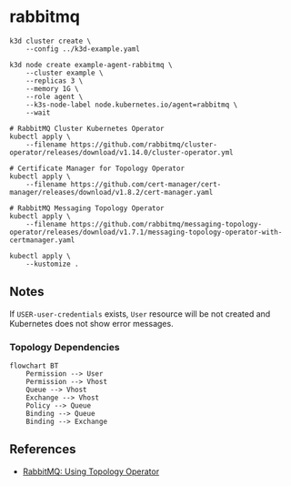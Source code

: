 # rabbitmq

```
k3d cluster create \
    --config ../k3d-example.yaml

k3d node create example-agent-rabbitmq \
    --cluster example \
    --replicas 3 \
    --memory 1G \
    --role agent \
    --k3s-node-label node.kubernetes.io/agent=rabbitmq \
    --wait

# RabbitMQ Cluster Kubernetes Operator
kubectl apply \
    --filename https://github.com/rabbitmq/cluster-operator/releases/download/v1.14.0/cluster-operator.yml

# Certificate Manager for Topology Operator
kubectl apply \
    --filename https://github.com/cert-manager/cert-manager/releases/download/v1.8.2/cert-manager.yaml

# RabbitMQ Messaging Topology Operator
kubectl apply \
    --filename https://github.com/rabbitmq/messaging-topology-operator/releases/download/v1.7.1/messaging-topology-operator-with-certmanager.yaml

kubectl apply \
    --kustomize .
```

## Notes

If `USER-user-credentials` exists, `User` resource will be not created and
Kubernetes does not show error messages.

### Topology Dependencies

```mermaid
flowchart BT
    Permission --> User
    Permission --> Vhost
    Queue --> Vhost
    Exchange --> Vhost
    Policy --> Queue
    Binding --> Queue
    Binding --> Exchange
```

## References

* [RabbitMQ: Using Topology Operator](https://www.rabbitmq.com/kubernetes/operator/using-topology-operator.html)
